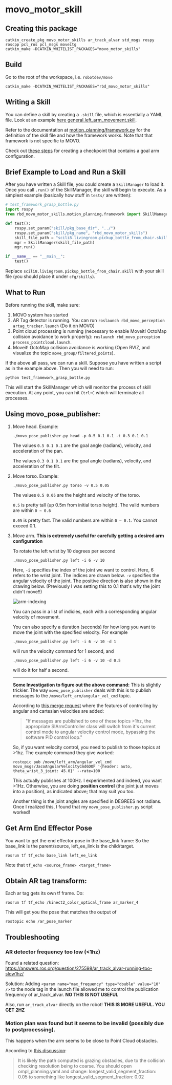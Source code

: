 # movo_motor_skill

## Creating this package

```
catkin_create_pkg movo_motor_skills ar_track_alvar std_msgs rospy roscpp pcl_ros pcl_msgs moveitg
catkin_make -DCATKIN_WHITELIST_PACKAGES="movo_motor_skills"
```

## Build
Go to the root of the workspace, i.e. `robotdev/movo`
```
catkin_make -DCATKIN_WHITELIST_PACKAGES="rbd_movo_motor_skills"
```

## Writing a Skill

You can define a skill by creating a `.skill` file, which is essentially a YAML file.
Look at an example [here general.left_arm_movement.skill](cfg/skills/https://github.com/zkytony/robotdev/blob/master/movo/src/rbd_movo_action/rbd_movo_motor_skills/cfg/skills/general.left_arm_movement.skill).

Refer to the documentation at [motion_planning/framework.py](https://github.com/zkytony/robotdev/blob/master/shared/python/motion_planning/framework.py)
for the definition of the skill file and how the framework works. Note that that framework is not specific to MOVO. 

Check out [these steps](cfg/skills/README.md) for creating a checkpoint that contains a goal arm configuration.

## Brief Example to Load and Run a Skill
After you have written a Skill file, you could create a `SkillManager` to load it. Once you call `.run()` of the SkillManager, the skill will begin to execute.
As a simplest example (basically how stuff in `tests/` are written):
```python
# test_framework_grasp_bottle.py 
import rospy
from rbd_movo_motor_skills.motion_planning.framework import SkillManager

def test():
    rospy.set_param("skill/pkg_base_dir", "../")
    rospy.set_param("skill/pkg_name", "rbd_movo_motor_skills")
    skill_file_path = "scili8.livingroom.pickup_bottle_from_chair.skill"
    mgr = SkillManager(skill_file_path)
    mgr.run()

if __name__ == "__main__":
    test()
```
Replace `scili8.livingroom.pickup_bottle_from_chair.skill` with your skill file (you should place it under `cfg/skills`).

## What to Run
Before running the skill, make sure:
1. MOVO system has started
2. AR Tag detector is running. You can run `roslaunch rbd_movo_perception artag_tracker.launch` (Do it on MOVO)
3. Point cloud processing is running (necessary to enable Moveit! OctoMap collision avoidance to work properly): `roslaunch rbd_movo_perception process_pointcloud.launch`.
4. Moveit! OctoMap collision avoidance is working (Open RVIZ, and visualize the topic `move_group/filtered_points`).

If the above all pass, we can run a skill.
Suppose you have written a script as in the example above. Then you will need to run:
```
python test_framework_grasp_bottle.py 
```
This will start the SkillManager which will monitor the process of skill execution.
At any point, you can hit `Ctrl+C` which will terminate all processes.



## Using movo_pose_publisher:

1. Move head. Example:

   ```
   ./movo_pose_publisher.py head -p 0.5 0.1 0.1 -t 0.3 0.1 0.1
   ```

   The values `0.5 0.1 0.1` are the goal angle (radians),
   velocity, and acceleration of the pan.

   The values `0.3 0.1 0.1` are the goal angle (radians),
   velocity, and acceleration of the tilt.

2. Move torso. Example:

    ```
    ./movo_pose_publisher.py torso -v 0.5 0.05
    ```

     The values `0.5 0.05` are the height and velocity
     of the torso.

    `0.5` is pretty tall (up 0.5m from initial torso height).
     The valid numbers are within `0 ~ 0.6`

    `0.05` is pretty fast. The valid numbers are within `0 ~ 0.1`.
     You cannot exceed 0.1.

3. Move arm. **This is extremely useful for carefully getting a desired arm configuration**

    To rotate the left wrist by 10 degrees per second
      ```
      ./movo_pose_publisher.py left -i 6 -v 10
      ```
      Here, `-i` specifies the index of the joint we want to control.
      Here, 6 refers to the wrist joint.
      The indices are drawn below.
      `-v` specifies the angular velocity of the joint. The positive
      direction is also shown in the drawing below. (Previously I
      was setting this to 0.1 that's why the joint didn't move!!)

      ![arm-indexing](https://i.imgur.com/De61JOy.jpg)

      You can pass in a list of indicies, each with a
      corresponding angular velocity of movement.

      You can also specify a duration (seconds) for how long
      you want to move the joint with the specified velocity.
      For example
      ```
      ./movo_pose_publisher.py left -i 6 -v 10 -d 1

      ```
      will run the velocity command for 1 second, and
      ```
      ./movo_pose_publisher.py left -i 6 -v 10 -d 0.5
      ```
      will do it for half a second.

    -------------------------------

    **Some Investigation to figure out the above command:**
    This is slightly trickier. The way `movo_pose_publisher` deals
    with this is to publish messages to the `/movo/left_arm/angular_vel_cmd` topic.

    According to [this merge request](https://github.com/Kinovarobotics/kinova-movo/pull/24#issue-307543835)
    where the features of controlling by angular and cartesian velocities are added:

    >"If messages are published to one of these topics >1hz, the appropriate
    >SIArmController class will switch from it's current control mode to angular
    >velocity control mode, bypassing the software PID control loop."

    So, if you want velocity control, you need to publish to those topics at >1hz.
    The example command they give worked:
      ```
      rostopic pub /movo/left_arm/angular_vel_cmd movo_msgs/JacoAngularVelocityCmd6DOF '{header: auto, theta_wrist_3_joint: 45.0}' --rate=100
      ```
     This actually publishes at 100Hz. I experimented and indeed, you want >1Hz.
     Otherwise, you are doing **position control** (the joint just moves
     into a position), as indicated above; that may suit you too.

     Another thing is the joint angles are specified in DEGREES not radians.
     Once I realized this, I found that my `movo_pose_publisher.py` script worked!



## Get Arm End Effector Pose
You want to get the end effector pose in the base_link frame:
So the base_link is the parent/source, left_ee_link is the child/target.
```
rosrun tf tf_echo base_link left_ee_link
```
Note that `tf_echo <source_frame> <target_frame>`


## Obtain AR tag transform:
Each ar tag gets its own tf frame. Do:
```
rosrun tf tf_echo /kinect2_color_optical_frame ar_marker_4
```
This will get you the pose that matches the output of
```
rostopic echo /ar_pose_marker
```

## Troubleshooting

### AR detector frequency too low (<1hz)
Found a related question:
https://answers.ros.org/question/275598/ar_track_alvar-running-too-slow1hz/

Solution:
Adding `<param name="max_frequency" type="double" value="10" />` to the node
tag in the launch file allowed me to control the publication frequency of
ar_track_alvar. **NO THIS IS NOT USEFUL**

Also, run `ar_track_alvar` directly on the robot! **THIS IS MORE USEFUL. YOU GET 2HZ**

### Motion plan was found but it seems to be invalid (possibly due to postprocessing).
This happens when the arm seems to be close to Point Cloud obstacles.

According to [this discussion](https://groups.google.com/g/moveit-users/c/3ey_8A8mwsE):
>It is likely the path computed is grazing obstacles, due to the collision checking resolution being to coarse.
>You should open ompl_planning.yaml and change:
>longest_valid_segment_fraction: 0.05
>to something like
>longest_valid_segment_fraction: 0.02

